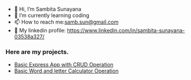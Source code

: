 - 👋 Hi, I’m Sambita Sunayana
- 🌱 I’m currently learning coding
- 📫 How to reach me:samb.sun@gmail.com
- 💬 My linkedin profile: https://www.linkedin.com/in/sambita-sunayana-03538a327/

<!---
sambita-sunayana/sambita-sunayana is a ✨ special ✨ repository because its `README.md` (this file) appears on your GitHub profile.
You can click the Preview link to take a look at your changes.
--->
### Here are my projects.
- [Basic Express App with CRUD Operation](https://github.com/sambita-sunayana/expressAPI) 
- [Basic Word and letter Calculator Operation](https://github.com/sambita-sunayana/reactProjects)
